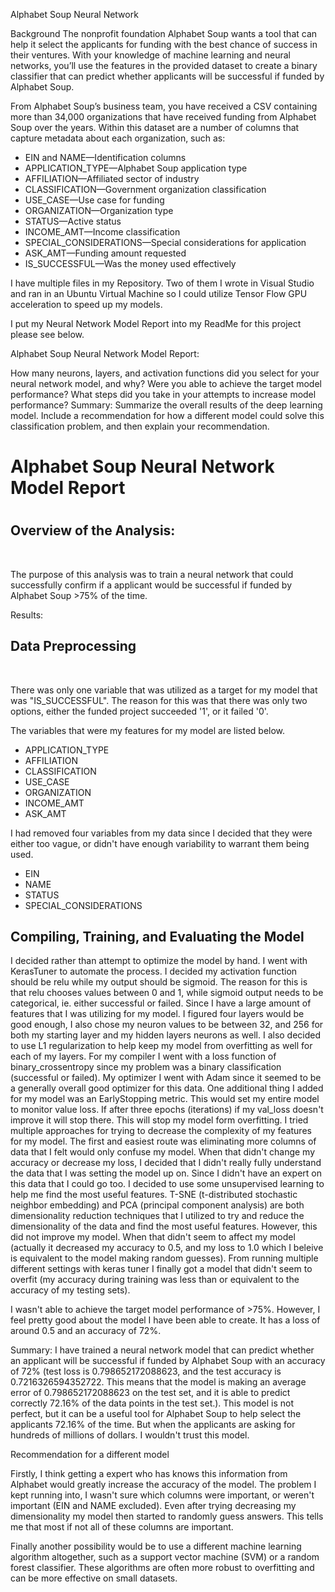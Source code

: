 Alphabet Soup Neural Network

Background
The nonprofit foundation Alphabet Soup wants a tool that can help it select the applicants for funding with the best chance of success in their ventures. With your knowledge of machine learning and neural networks, you’ll use the features in the provided dataset to create a binary classifier that can predict whether applicants will be successful if funded by Alphabet Soup.

From Alphabet Soup’s business team, you have received a CSV containing more than 34,000 organizations that have received funding from Alphabet Soup over the years. Within this dataset are a number of columns that capture metadata about each organization, such as:
<ul>
<li>EIN and NAME—Identification columns</li>
<li>APPLICATION_TYPE—Alphabet Soup application type</li>
<li>AFFILIATION—Affiliated sector of industry</li>
<li>CLASSIFICATION—Government organization classification</li>
<li>USE_CASE—Use case for funding</li>
<li>ORGANIZATION—Organization type</li>
<li>STATUS—Active status</li>
<li>INCOME_AMT—Income classification</li>
<li>SPECIAL_CONSIDERATIONS—Special considerations for application</li>
<li>ASK_AMT—Funding amount requested</li>
<li>IS_SUCCESSFUL—Was the money used effectively</li>
</ul>
I have multiple files in my Repository.  Two of them I wrote in Visual Studio and ran in an Ubuntu Virtual Machine so I could utilize Tensor Flow GPU acceleration to speed up my models.

I put my Neural Network Model Report into my ReadMe for this project please see below.

Alphabet Soup Neural Network Model Report:

How many neurons, layers, and activation functions did you select for your neural network model, and why?
Were you able to achieve the target model performance?
What steps did you take in your attempts to increase model performance?
Summary: Summarize the overall results of the deep learning model. Include a recommendation for how a different model could solve this classification problem, and then explain your recommendation.

<h1><loud>Alphabet Soup Neural Network Model Report</loud><h1>

<h2>Overview of the Analysis:</h2><br>

The purpose of this analysis was to train a neural network that could successfully confirm if a applicant would be successful if funded by Alphabet Soup >75% of the time.

Results:

<h2>Data Preprocessing</h2><br>

There was only one variable that was utilized as a target for my model that was "IS_SUCCESSFUL".  The reason for this was that there was only two options, either the funded project succeeded '1', or it failed '0'. <br>

The variables that were my features for my model are listed below.<br>

<ul>
    <li>APPLICATION_TYPE </li>
    <li>AFFILIATION </li>
    <li>CLASSIFICATION </li>
    <li>USE_CASE </li>
    <li>ORGANIZATION </li>
    <li>INCOME_AMT </li>
    <li>ASK_AMT </li>
</ul>

I had removed four variables from my data since I decided that they were either too vague, or didn't have enough variability to warrant them being used.
<ul>
    <li>EIN</li>
    <li>NAME</li>
    <li>STATUS</li>
    <li>SPECIAL_CONSIDERATIONS</li>

</ul>

<h2>Compiling, Training, and Evaluating the Model</h2>

I decided rather than attempt to optimize the model by hand. I went with KerasTuner to automate the process.  I decided my activation function should be relu while my output should be sigmoid.  The reason for this is that relu chooses values between 0 and 1, while sigmoid output needs to be categorical, ie. either successful or failed.  Since I have a large amount of features that I was utilizing for my model.  I figured four layers would be good enough, I also chose my neuron values to be between 32, and 256 for both my starting layer and my hidden layers neurons as well.  I also decided to use L1 regularization to help keep my model from overfitting as well for each of my layers.  For my compiler I went with a loss function of binary_crossentropy since my problem was a binary classification (successful or failed).  My optimizer I went with Adam since it seemed to be a generally overall good optimizer for this data.  One additional thing I added for my model was an EarlyStopping metric.  This would set my entire model to monitor value loss.  If after three epochs (iterations) if my val_loss doesn't improve it will stop there.  This will stop my model form overfitting.  I tried multiple approaches for trying to decrease the complexity of my features for my model.  The first and easiest route was eliminating more columns of data that I felt would only confuse my model.  When that didn't change my accuracy or decrease my loss, I decided that I didn't really fully understand the data that I was setting the model up on.  Since I didn't have an expert on this data that I could go too.  I decided to use some unsupervised learning to help me find the most useful features.  T-SNE (t-distributed stochastic neighbor embedding) and PCA (principal component analysis) are both dimensionality reduction techniques that I utilized to try and reduce the dimensionality of the data and find the most useful features.  However, this did not improve my model.  When that didn't seem to affect my model (actually it decreased my accuracy to 0.5, and my loss to 1.0 which I beleive is equivalent to the model making random guesses).  From running multiple different settings with keras tuner I finally got a model that didn't seem to overfit (my accuracy during training was less than or equivalent to the accuracy of my testing sets).

I wasn't able to achieve the target model performance of >75%.  However, I feel pretty good about the model I have been able to create. It has a loss of around 0.5 and an accuracy of 72%.  

Summary:
I have trained a neural network model that can predict whether an applicant will be successful if funded by Alphabet Soup with an accuracy of 72% (test loss is 0.798652172088623, and the test accuracy is 0.7216326594352722. This means that the model is making an average error of 0.798652172088623 on the test set, and it is able to predict correctly 72.16% of the data points in the test set.). This model is not perfect, but it can be a useful tool for Alphabet Soup to help select the applicants 72.16% of the time.  But when the applicants are asking for hundreds of millions of dollars.  I wouldn't trust this model.

Recommendation for a different model

Firstly, I think getting a expert who has knows this information from Alphabet would greatly increase the accuracy of the model.  The problem I kept running into, I wasn't sure which columns were important, or weren't important (EIN and NAME excluded).  Even after trying decreasing my dimensionality my model then started to randomly guess answers.  This tells me that most if not all of these columns are important.

Finally another possibility would be to use a different machine learning algorithm altogether, such as a support vector machine (SVM) or a random forest classifier. These algorithms are often more robust to overfitting and can be more effective on small datasets.
